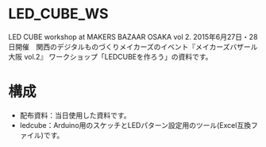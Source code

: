 # LED_CUBE_WS
LED CUBE workshop at MAKERS BAZAAR OSAKA vol 2.
2015年6月27日・28日開催　関西のデジタルものづくりメイカーズのイベント『メイカーズバザール大阪 vol.2』
ワークショップ「LEDCUBEを作ろう」の資料です。

# 構成
- 配布資料：当日使用した資料です。
- ledcube：Arduino用のスケッチとLEDパターン設定用のツール(Excel互換ファイル)です。
